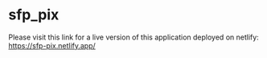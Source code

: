 # sfp_pix

Please visit this link for a live version of this application deployed on netlify: 
https://sfp-pix.netlify.app/
